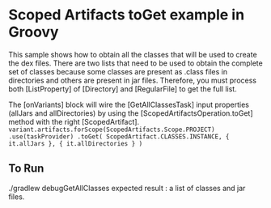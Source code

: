 # Scoped Artifacts toGet example in Groovy
This sample shows how to obtain all the classes that will be used to create the dex files.
There are two lists that need to be used to obtain the complete set of classes because some
classes are present as .class files in directories and others are present in jar files.
Therefore, you must process both [ListProperty] of [Directory] and [RegularFile] to get the full
list.

The [onVariants] block will wire the [GetAllClassesTask] input properties (allJars and allDirectories)
by using the [ScopedArtifactsOperation.toGet] method with the right [ScopedArtifact].
`
    variant.artifacts.forScope(ScopedArtifacts.Scope.PROJECT)
        .use(taskProvider)
        .toGet(
            ScopedArtifact.CLASSES.INSTANCE,
            { it.allJars },
            { it.allDirectories }
        )
`
## To Run
./gradlew debugGetAllClasses
expected result : a list of classes and jar files.